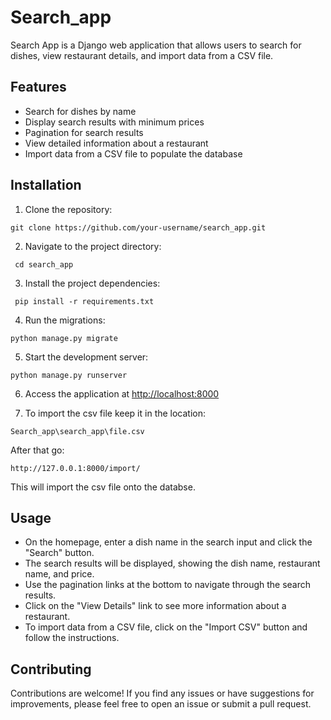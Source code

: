 # Search_app

Search App is a Django web application that allows users to search for dishes, view restaurant details, and import data from a CSV file.

## Features

- Search for dishes by name
- Display search results with minimum prices
- Pagination for search results
- View detailed information about a restaurant
- Import data from a CSV file to populate the database

## Installation

1. Clone the repository:
```
git clone https://github.com/your-username/search_app.git
```

2. Navigate to the project directory:
```
 cd search_app
```

3. Install the project dependencies:
```
 pip install -r requirements.txt
```

4. Run the migrations:
```
python manage.py migrate
```

5. Start the development server:
```
python manage.py runserver
```

6. Access the application at [http://localhost:8000](http://localhost:8000)

7. To import the csv file keep it in the location:
```
Search_app\search_app\file.csv
```
After that go:
```
http://127.0.0.1:8000/import/
```

This will import the csv file onto the databse.


## Usage

- On the homepage, enter a dish name in the search input and click the "Search" button.
- The search results will be displayed, showing the dish name, restaurant name, and price.
- Use the pagination links at the bottom to navigate through the search results.
- Click on the "View Details" link to see more information about a restaurant.
- To import data from a CSV file, click on the "Import CSV" button and follow the instructions.

## Contributing

Contributions are welcome! If you find any issues or have suggestions for improvements, please feel free to open an issue or submit a pull request.

